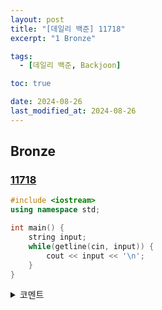 ```yaml
---
layout: post
title: "[데일리 백준] 11718"
excerpt: "1 Bronze"

tags:
  - [데일리 백준, Backjoon]

toc: true

date: 2024-08-26
last_modified_at: 2024-08-26
---
```

## Bronze
### [11718][def]

```c++
#include <iostream>
using namespace std;

int main() {
    string input;
    while(getline(cin, input)) {
        cout << input << '\n';
    }
}
```

<details>
<summary>코멘트</summary>
<div markdown="1">

- 기숙사 이동으로 인한 피로누적  

- 쉬어갈게요

</div>
</details>

[def]: https://www.acmicpc.net/problem/11718